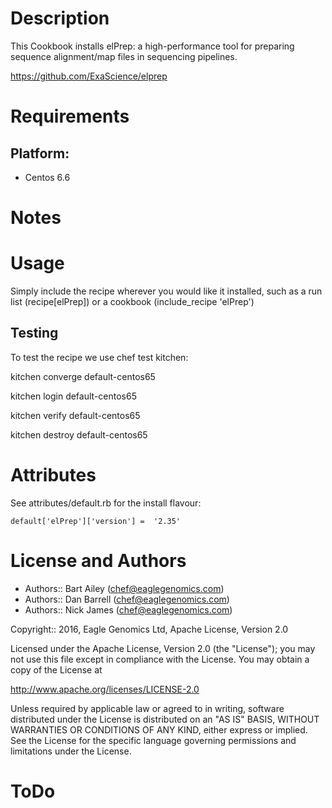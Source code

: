 Description
===========

This Cookbook installs elPrep: a high-performance tool for preparing sequence alignment/map files in sequencing pipelines.

https://github.com/ExaScience/elprep

Requirements
============

## Platform:

* Centos 6.6

Notes
=====

Usage
=====
Simply include the recipe wherever you would like it installed, such as a run list (recipe[elPrep]) or a cookbook (include_recipe 'elPrep')


## Testing
To test the recipe we use chef test kitchen:

kitchen converge default-centos65 

kitchen login default-centos65

kitchen verify default-centos65

kitchen destroy default-centos65

Attributes
==========

See attributes/default.rb for the install flavour:

    default['elPrep']['version'] =  '2.35'
    
    
License and Authors
===================

* Authors:: Bart Ailey (<chef@eaglegenomics.com>)
* Authors:: Dan Barrell (<chef@eaglegenomics.com>)
* Authors:: Nick James (<chef@eaglegenomics.com>)    

Copyright:: 2016, Eagle Genomics Ltd, Apache License, Version 2.0

    
Licensed under the Apache License, Version 2.0 (the "License");
you may not use this file except in compliance with the License.
You may obtain a copy of the License at

http://www.apache.org/licenses/LICENSE-2.0

Unless required by applicable law or agreed to in writing, software
distributed under the License is distributed on an "AS IS" BASIS,
WITHOUT WARRANTIES OR CONDITIONS OF ANY KIND, either express or implied.
See the License for the specific language governing permissions and
limitations under the License.
    
ToDo
====
 
